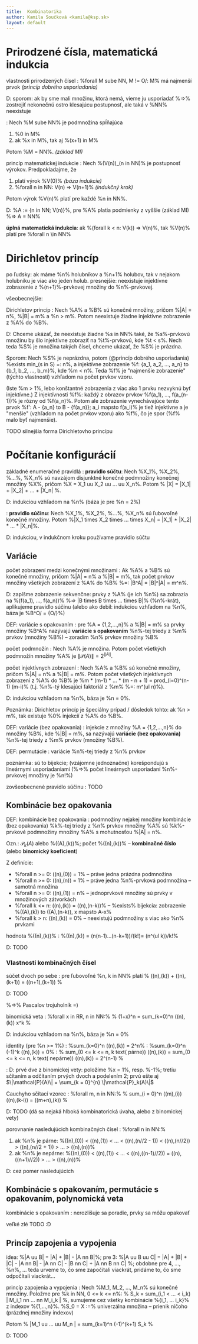 ```yaml
---
title:  Kombinatorika
author: Kamila Součková <kamila@ksp.sk>
layout: default
---
```


Prirodzené čísla, matematická indukcia
======================================

vlastnosti prirodzených čísel
: %forall M sube NN, M != O/: M% má najmenší prvok *(princíp dobrého usporiadania)*
  
  D: sporom: ak by sme mali množinu, ktorá nemá, vieme ju usporiadať %=>% zostrojiť nekonečnú ostro klesajúcu postupnosť, ale taká v %NN% neexistuje

: Nech %M sube NN% je podmnožina spĺňajúca

  1. %0 in M%
  2. ak %x in M%, tak aj %(x+1) in M%

  Potom %M = NN%. *(základ MI)*

princíp matematickej indukcie
: Nech %(V(n))_(n in NN)% je postupnosť výrokov. Predpokladajme, že

  1. platí výrok %V(0)%  *(báza indukcie)*
  2. %forall n in NN: V(n) => V(n+1)%  *(indukčný krok)*

  Potom výrok %V(n)% platí pre každé %n in NN%.

  D: %A := {n in NN; V(n)}%, pre %A% platia podmienky z vyššie (základ MI) %=> A = NN%

**úplná matematická indukcia**: ak %(forall k < n: V(k)) => V(n)%, tak %V(n)% platí pre %forall n \in NN%


Dirichletov princíp
===================

po ľudsky: ak máme %n% holubníkov a %n+1% holubov, tak v nejakom holubníku je viac ako jeden holub.
presnejšie: neexistuje injektívne zobrazenie z %(n+1)%-prvkovej množiny do %n%-prvkovej.

všeobecnejšie:

Dirichletov princíp
: Nech %A% a %B% sú konečné množiny, pričom %\|A\| = n%, %\|B\| = m% a %n > m%. Potom neexistuje žiadne injektívne zobrazenie z %A% do %B%.

  D: Chceme ukázať, že neexistuje žiadne %s in NN% také, že %s%-prvkovú množinu by šlo injektívne zobraziť na %t%-prvkovú, kde %t < s%. Nech teda %S% je množina takých čísel, chceme ukázať, že %S% je prázdna.

  Sporom: Nech %S% je neprázdna, potom (@princíp dobrého usporiadania) %exists min_(s in S) =: n%, a injektívne zobrazenie %f: {a_1, a_2, ..., a_n} to {b_1, b_2, ..., b_m}%, kde %m < n%. Teda %f% je "najmenšie zobrazenie" (týchto vlastností) vzhľadom na počet prvkov vzoru.

  (Iste %m > 1%, lebo konštantné zobrazenia z viac ako 1 prvku nezvyknú byť injektívne.) Z injektívnosti %f%: každý z obrazov prvkov %f(a_1), ..., f(a_(n-1))% je rôzny od %f(a_n)%. Potom ale zobrazenie vynechávajúce tento prvok %f': A - {a_n} to B - {f(a_n)}; a_i mapsto f(a_i)% je tiež injektívne a je "menšie" (vzhľadom na počet prvkov vzoru) ako %f%, čo je spor (%f% malo byť najmenšie).

TODO silnejšia forma Dirichletovho princípu

Počítanie konfigurácií
======================

základné enumeračné pravidlá
: **pravidlo súčtu**: Nech %X_1%, %X_2%, %...%, %X_n% sú navzájom disjunktné konečné podmnožiny konečnej množiny %X%, pričom %X = X_1 uu X_2 uu ... uu X_n%. Potom
  % \|X\| = \|X_1\| + \|X_2\| + ... + \|X_n\| %.

  D: indukciou vzhľadom na %n% (báza je pre %n = 2%)

: **pravidlo súčinu**: Nech %X_1%, %X_2%, %...%, %X_n% sú ľubovoľné konečné množiny. Potom
  %\|X_1 times X_2 times ... times X_n\| = \|X_1\| * \|X_2\| * ... * \|X_n\|%.

  D: indukciou, v indukčnom kroku používame pravidlo súčtu

Variácie
--------

počet zobrazení medzi konečnými množinami
: Ak %A% a %B% sú konečné množiny, pričom %\|A\| = n% a %\|B\| = m%, tak počet prvkov množiny všetkých zobrazení z %A% do %B% %=: \|B^A\| = \|B\|^\|A\| = m^n%.

  D: zapíšme zobrazenie sekvenčne: prvky z %A% (je ich %n%) sa zobrazia na %(f(a_1), ..., f(a_n))% %=> \|B times B times ... times B\|% (%n%-krát), aplikujeme pravidlo súčinu
  (alebo ako debil: indukciou vzhľadom na %n%, báza je %B^O/ = {O/}%)

DEF: variácie s opakovaním
: pre %A = {1,2,...,n}% a %\|B\| = m% sa prvky množiny %B^A% nazývajú **variácie s opakovaním** %n%-tej triedy z %m% prvkov (množiny %B%) – zoradím %n% prvkov množiny %B%

počet podmnožín
: Nech %A% je množina. Potom počet všetkých podmnožín množiny %A% je $\|\mathcal{P}(A)\| = 2^{\|A\|}$.

počet injektívnych zobrazení
: Nech %A% a %B% sú konečné množiny, pričom %\|A\| = n% a %\|B\| = m%. Potom počet všetkých injektívnych zobrazení z %A% do %B% je
  %m * (m-1) * ... * (m - n + 1) = prod_(i=0)^(n-1) (m-i)%
  (t.j. %n%-tý klesajúci faktoriál z %m% %=: m^(ul n)%).
  
  D: indukciou vzhľadom na %n%, báza je %n = 0%.

Poznámka: Dirichletov princíp je špeciálny prípad / dôsledok tohto: ak %n > m%, tak existuje %0% injekcií z %A% do %B%.

DEF: variácie (bez opakovania)
: injekcie z množiny %A = {1,2,...,n}% do množiny %B%, kde %\|B\| = m%, sa nazývajú **variácie (bez opakovania)** %n%-tej triedy z %m% prvkov (množiny %B%).

DEF: permutácie
: variácie %n%-tej triedy z %n% prvkov

  poznámka: sú to bijekcie; (vzájomne jednoznačne) korešpondujú s lineárnymi usporiadaniami (%=>% počet lineárnych usporiadaní %n%-prvkovej množiny je %n!%)

zovšeobecnené pravidlo súčinu
: TODO

Kombinácie bez opakovania
-------------------------

DEF: kombinácie bez opakovania
: podmnožiny nejakej množiny
  kombinácie (bez opakovania) %k%-tej triedy z %n% prvkov množiny %A% sú %k%-prvkové podmnožiny množiny %A% s mohutnosťou %\|A\| = n%.

  Ozn.: $\mathcal{P}_k(A)$ alebo %((A),(k))%; počet %((n),(k))% – **kombinačné číslo** (alebo **binomický koeficient**)

Z definície:

- %forall n >= 0: ((n),(0)) = 1% – práve jedna prázdna podmnožina
- %forall n >= 0: ((n),(n)) = 1% – práve jedna %n%-prvková podmnožina – samotná množina
- %forall n >= 0: ((n),(1)) = n% – jednoprvkové množiny sú prvky v množinových zátvorkách
- %forall k <= n: ((n),(k)) = ((n),(n-k))% – %exists% bijekcia: zobrazenie %((A),(k)) to ((A),(n-k)), x mapsto A-x%
- %forall k > n:  ((n),(k)) = 0% – neexistujú podmnožiny s viac ako %n% prvkami

hodnota %((n),(k))%
: %((n),(k)) = (n(n-1)...(n-k+1))/(k!)= (n^(ul k))/k!%

  D: TODO

### Vlastnosti kombinačných čísel

súčet dvoch po sebe
: pre ľubovoľné %n, k in NN% platí
  % ((n),(k)) + ((n),(k+1)) = ((n+1),(k+1)) %

  D: TODO

  %=>% Pascalov trojuholník =)

binomická veta
: %forall x in RR, n in NN:%
  % (1+x)^n = sum_(k=0)^n ((n),(k)) x^k %

  D: indukciou vzhľadom na %n%, báza je %n = 0%

identity (pre %n >= 1%)
: %sum_(k=0)^n ((n),(k)) = 2^n%
: %sum_(k=0)^n (-1)^k ((n),(k)) = 0%
: % sum\_(0 <= k <= n, k text( párne)) ((n),(k)) = sum\_(0 <= k <= n, k text( nepárne)) ((n),(k)) = 2^(n-1) %

: D: prvé dve z binomickej vety: položíme %x = 1%, resp. %-1%; tretiu sčítaním a odčítaním prvých dvoch a podelením 2; prvú ešte aj $\|\mathcal{P}(A)\| = \sum_{k = 0}^{n} \|\mathcal{P}_k(A)\|$

Cauchyho sčítací vzorec
: %forall m, n in NN:%
  % sum_(i = 0)^n ((m),(i))((n),(k-i)) = ((m+n),(k)) %

  D: TODO (dá sa nejaká hlboká kombinatorická úvaha, alebo z binomickej vety)

porovnanie nasledujúcich kombinačných čísel
: %forall n in NN:%
  
  1. ak %n% je párne: %((n),(0)) < ((n),(1)) < ... < ((n),(n//2 - 1)) < ((n),(n//2)) > ((n),(n//2 + 1)) > ... > ((n),(n))% 
  2. ak %n% je nepárne: %((n),(0)) < ((n),(1)) < ... < ((n),((n-1)//2)) = ((n),((n+1)//2)) > ... > ((n),(n))%

  D: cez pomer nasledujúcich


Kombinácie s opakovaním, permutácie s opakovaním, polynomická veta
------------------------------------------------------------------

kombinácie s opakovaním
: nerozlišuje sa poradie, prvky sa môžu opakovať

veľké zlé TODO :D

Princíp zapojenia a vypojenia
-----------------------------

idea: %\|A uu B\| = \|A\| + \|B\| - \|A nn B\|%; pre 3: %\|A uu B uu C\| = \|A\| + \|B\| + \|C\| - \|A nn B\| - \|A nn C\| - \|B nn C\| + \|A nn B nn C\| %; obdobne pre 4, ..., %n%, ...
teda urveme to, čo sme započítali viackrát, pridáme to, čo sme odpočítali viackrát...

princíp zapojenia a vypojenia
: Nech %M_1, M_2, ..., M_n% sú konečné množiny. Položme pre %k in NN, 0 <= k <= n%:
  % S_k = sum_(i_1 < ... < i_k) \| M_i_1 nn ... nn M_i_k \| %, sumujeme cez všetky kombinácie %{i_1, ... i_k}% z indexov %{1,...,n}%.
  %S_0 = X :=% univerzálna množina – prienik ničoho (prázdnej množiny indexov)

  Potom
  % \|M_1 uu ... uu M_n \| = sum_(k=1)^n (-1)^(k+1) S_k %

  D: TODO
